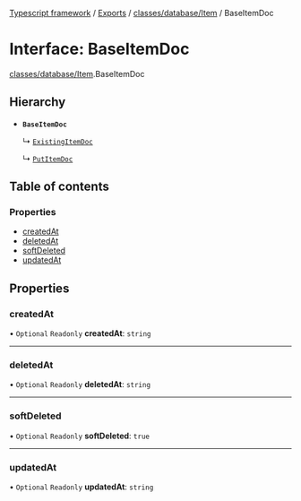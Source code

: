 [Typescript framework](../index.md) / [Exports](../modules.md) / [classes/database/Item](../modules/classes_database_Item.md) / BaseItemDoc

# Interface: BaseItemDoc

[classes/database/Item](../modules/classes_database_Item.md).BaseItemDoc

## Hierarchy

- **`BaseItemDoc`**

  ↳ [`ExistingItemDoc`](classes_database_Item.ExistingItemDoc.md)

  ↳ [`PutItemDoc`](classes_database_Item.PutItemDoc.md)

## Table of contents

### Properties

- [createdAt](classes_database_Item.BaseItemDoc.md#createdat)
- [deletedAt](classes_database_Item.BaseItemDoc.md#deletedat)
- [softDeleted](classes_database_Item.BaseItemDoc.md#softdeleted)
- [updatedAt](classes_database_Item.BaseItemDoc.md#updatedat)

## Properties

### createdAt

• `Optional` `Readonly` **createdAt**: `string`

___

### deletedAt

• `Optional` `Readonly` **deletedAt**: `string`

___

### softDeleted

• `Optional` `Readonly` **softDeleted**: ``true``

___

### updatedAt

• `Optional` `Readonly` **updatedAt**: `string`
